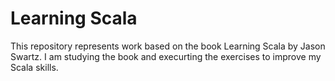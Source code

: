 # Learning Scala

This repository represents work based on the book Learning Scala by Jason Swartz. I am studying the book and execurting the exercises to improve my Scala skills.



